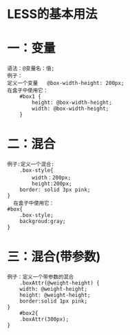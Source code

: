 # LESS的基本用法
# 一：变量
	语法：@变量名：值;
	例子：
	定义一个变量   @box-width-height: 200px;
	在盒子中使用它：
		#box1 {
			height: @box-width-height;
			width: @box-width-height;
		}

# 二：混合
	例子:定义一个混合:
		.box-style{
			width：200px;
			height:200px;
    	border: solid 3px pink;
    }
      在盒子中使用它：
    #box{
    	.box-style;
    	backgroud:gray;
    }

# 三：混合(带参数)
	例子：定义一个带参数的混合
		.boxAttr(@weight-height) {
    	width: @weight-height;
    	height: @weight-height;
    	border:solid 1px pink;
    }
		#box2{
    	.boxAttr(300px);
    }

